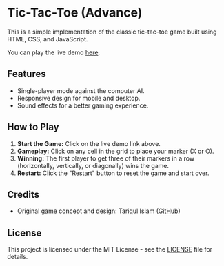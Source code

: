 # Tic-Tac-Toe (Advance)

This is a simple implementation of the classic tic-tac-toe game built using HTML, CSS, and JavaScript.

You can play the live demo [here](https://tariqulislaam.github.io/tic-tac-toe-v2/).

## Features

- Single-player mode against the computer AI.
- Responsive design for mobile and desktop.
- Sound effects for a better gaming experience.

## How to Play

1. **Start the Game:** Click on the live demo link above.
2. **Gameplay:** Click on any cell in the grid to place your marker (X or O).
3. **Winning:** The first player to get three of their markers in a row (horizontally, vertically, or diagonally) wins the game.
4. **Restart:** Click the "Restart" button to reset the game and start over.

## Credits

- Original game concept and design: Tariqul Islam ([GitHub](https://github.com/tariqulislaam))

## License

This project is licensed under the MIT License - see the [LICENSE](LICENSE) file for details.
